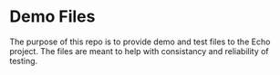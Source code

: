 # Demo Files

The purpose of this repo is to provide demo and test files to the Echo project. The files are meant to help with consistancy and reliability of testing. 

